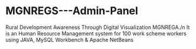 # MGNREGS---Admin-Panel
Rural Development Awareness Through Digital Visualization MGNREGA./n
It is an Human Resource Management system for 100 work scheme workers using JAVA, MySQL Workbench &amp; Apache NetBeans
